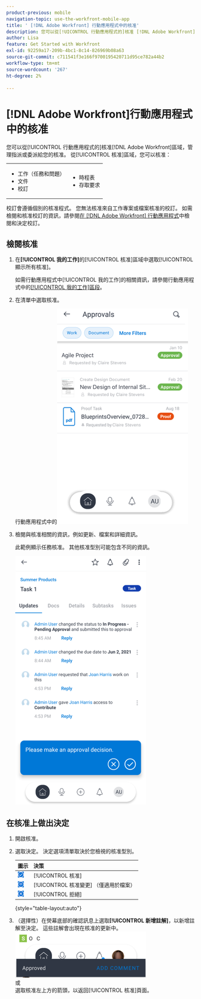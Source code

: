 ```yaml
---
product-previous: mobile
navigation-topic: use-the-workfront-mobile-app
title: ' [!DNL Adobe Workfront] 行動應用程式中的核准'
description: 您可以從[!UICONTROL 行動應用程式的]核准 [!DNL Adobe Workfront] 區域，管理指派或委派給您的核准。
author: Lisa
feature: Get Started with Workfront
exl-id: 92259a17-209b-4bc1-8c14-826969b08a63
source-git-commit: c711541f3e166f9700195420711d95ce782a44b2
workflow-type: tm+mt
source-wordcount: '267'
ht-degree: 2%

---
```


# [!DNL Adobe Workfront]行動應用程式中的核准

您可以從[!UICONTROL 行動應用程式的]核准[!DNL Adobe Workfront]區域，管理指派或委派給您的核准。 從[!UICONTROL 核准]區域，您可以核准：

<table style="table-layout:auto"> 
 <col> 
 <col> 
 <tbody> 
  <tr> 
   <td> 
    <ul> 
     <li>工作（任務和問題）</li> 
     <li>文件</li> 
     <li>校訂 </li> 
    </ul> </td> 
   <td> 
    <ul> 
     <li>時程表</li> 
     <li>存取要求</li> 
    </ul> </td> 
  </tr> 
 </tbody> 
</table>

校訂會遵循個別的核准程式。 您無法核准來自工作專案或檔案核准的校訂。 如需檢閱和核准校訂的資訊，請參閱[在 [!DNL Adobe Workfront] 行動應用程式](../../../workfront-basics/mobile-apps/using-the-workfront-mobile-app/work-with-proofs-in-mobile-app.md)中檢閱和決定校訂。

## 檢閱核准

1. 在&#x200B;**[!UICONTROL 我的工作]**&#x200B;的[!UICONTROL 核准]區域中選取[!UICONTROL 顯示所有核准]。

   如需行動應用程式中[!UICONTROL 我的工作]的相關資訊，請參閱行動應用程式中的[[!UICONTROL 我的工作]區段](../../../workfront-basics/mobile-apps/using-the-workfront-mobile-app/my-work-section-mobile.md)。

1. 在清單中選取核准。

   行動應用程式中的![核准清單](assets/mobile-approvals-adobe-350x574.png)

1. 檢閱與核准相關的資訊，例如更新、檔案和詳細資訊。

   此範例顯示任務核准。 其他核准型別可能包含不同的資訊。

   ![範例任務核准](assets/mobile-taskapproval-350x664.png)

## 在核准上做出決定

1. 開啟核准。
1. 選取決定。 決定選項清單取決於您檢視的核准型別。

   | 圖示 | 決策 |
   |---|---|
   | ![核准任務的校訂](assets/mobile-approveprooffromtask.png) | [!UICONTROL 核准] |
   | ![核准變更任務的校訂](assets/mobile-approveproofwithcommentsfromtask.png) | [!UICONTROL 核准變更] （僅適用於檔案） |
   | ![拒絕來自任務的校訂](assets/mobile-rejectprooffromtask.png) | [!UICONTROL 拒絕] |

   {style="table-layout:auto"}

1. （選擇性）在熒幕底部的確認訊息上選取&#x200B;**[!UICONTROL 新增註解]**，以新增註解至決定。 這些註解會出現在核准的更新中。\
   ![新增註解](assets/mobile-addcommenttoapproval-350x123.png)\
   或\
   選取核准左上方的箭頭，以返回[!UICONTROL 核准]頁面。
